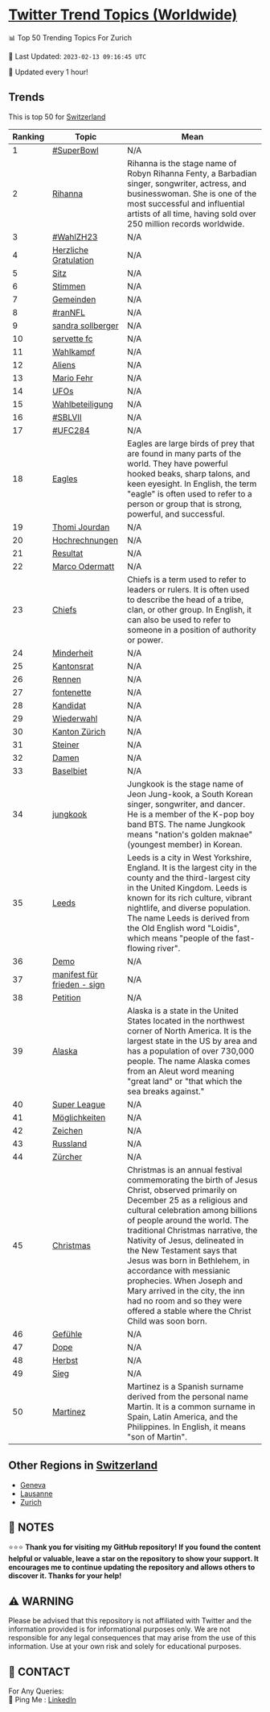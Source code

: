 [Twitter Trend Topics (Worldwide)](https://github.com/ErcinDedeoglu/Twitter-Trend-Topics)
==========


📊 Top 50 Trending Topics For Zurich

📆 Last Updated: `2023-02-13 09:16:45 UTC`

🔧 Updated every 1 hour!


## Trends

This is top 50 for [Switzerland](</Switzerland>)

| Ranking | Topic | Mean |
| ------- | ------------ | ------------ |
| 1 | [#SuperBowl](http://twitter.com/search?q=%23SuperBowl) | N/A |
| 2 | [Rihanna](http://twitter.com/search?q=Rihanna) | Rihanna is the stage name of Robyn Rihanna Fenty, a Barbadian singer, songwriter, actress, and businesswoman. She is one of the most successful and influential artists of all time, having sold over 250 million records worldwide. |
| 3 | [#WahlZH23](http://twitter.com/search?q=%23WahlZH23) | N/A |
| 4 | [Herzliche Gratulation](http://twitter.com/search?q=Herzliche+Gratulation) | N/A |
| 5 | [Sitz](http://twitter.com/search?q=Sitz) | N/A |
| 6 | [Stimmen](http://twitter.com/search?q=Stimmen) | N/A |
| 7 | [Gemeinden](http://twitter.com/search?q=Gemeinden) | N/A |
| 8 | [#ranNFL](http://twitter.com/search?q=%23ranNFL) | N/A |
| 9 | [sandra sollberger](http://twitter.com/search?q=sandra+sollberger) | N/A |
| 10 | [servette fc](http://twitter.com/search?q=servette+fc) | N/A |
| 11 | [Wahlkampf](http://twitter.com/search?q=Wahlkampf) | N/A |
| 12 | [Aliens](http://twitter.com/search?q=Aliens) | N/A |
| 13 | [Mario Fehr](http://twitter.com/search?q=Mario+Fehr) | N/A |
| 14 | [UFOs](http://twitter.com/search?q=UFOs) | N/A |
| 15 | [Wahlbeteiligung](http://twitter.com/search?q=Wahlbeteiligung) | N/A |
| 16 | [#SBLVII](http://twitter.com/search?q=%23SBLVII) | N/A |
| 17 | [#UFC284](http://twitter.com/search?q=%23UFC284) | N/A |
| 18 | [Eagles](http://twitter.com/search?q=Eagles) | Eagles are large birds of prey that are found in many parts of the world. They have powerful hooked beaks, sharp talons, and keen eyesight. In English, the term "eagle" is often used to refer to a person or group that is strong, powerful, and successful. |
| 19 | [Thomi Jourdan](http://twitter.com/search?q=Thomi+Jourdan) | N/A |
| 20 | [Hochrechnungen](http://twitter.com/search?q=Hochrechnungen) | N/A |
| 21 | [Resultat](http://twitter.com/search?q=Resultat) | N/A |
| 22 | [Marco Odermatt](http://twitter.com/search?q=Marco+Odermatt) | N/A |
| 23 | [Chiefs](http://twitter.com/search?q=Chiefs) | Chiefs is a term used to refer to leaders or rulers. It is often used to describe the head of a tribe, clan, or other group. In English, it can also be used to refer to someone in a position of authority or power. |
| 24 | [Minderheit](http://twitter.com/search?q=Minderheit) | N/A |
| 25 | [Kantonsrat](http://twitter.com/search?q=Kantonsrat) | N/A |
| 26 | [Rennen](http://twitter.com/search?q=Rennen) | N/A |
| 27 | [fontenette](http://twitter.com/search?q=fontenette) | N/A |
| 28 | [Kandidat](http://twitter.com/search?q=Kandidat) | N/A |
| 29 | [Wiederwahl](http://twitter.com/search?q=Wiederwahl) | N/A |
| 30 | [Kanton Zürich](http://twitter.com/search?q=Kanton+Z%c3%bcrich) | N/A |
| 31 | [Steiner](http://twitter.com/search?q=Steiner) | N/A |
| 32 | [Damen](http://twitter.com/search?q=Damen) | N/A |
| 33 | [Baselbiet](http://twitter.com/search?q=Baselbiet) | N/A |
| 34 | [jungkook](http://twitter.com/search?q=jungkook) | Jungkook is the stage name of Jeon Jung-kook, a South Korean singer, songwriter, and dancer. He is a member of the K-pop boy band BTS. The name Jungkook means "nation's golden maknae" (youngest member) in Korean. |
| 35 | [Leeds](http://twitter.com/search?q=Leeds) | Leeds is a city in West Yorkshire, England. It is the largest city in the county and the third-largest city in the United Kingdom. Leeds is known for its rich culture, vibrant nightlife, and diverse population. The name Leeds is derived from the Old English word "Loidis", which means "people of the fast-flowing river". |
| 36 | [Demo](http://twitter.com/search?q=Demo) | N/A |
| 37 | [manifest für frieden - sign](http://twitter.com/search?q=manifest+f%c3%bcr+frieden+-+sign) | N/A |
| 38 | [Petition](http://twitter.com/search?q=Petition) | N/A |
| 39 | [Alaska](http://twitter.com/search?q=Alaska) | Alaska is a state in the United States located in the northwest corner of North America. It is the largest state in the US by area and has a population of over 730,000 people. The name Alaska comes from an Aleut word meaning "great land" or "that which the sea breaks against." |
| 40 | [Super League](http://twitter.com/search?q=Super+League) | N/A |
| 41 | [Möglichkeiten](http://twitter.com/search?q=M%c3%b6glichkeiten) | N/A |
| 42 | [Zeichen](http://twitter.com/search?q=Zeichen) | N/A |
| 43 | [Russland](http://twitter.com/search?q=Russland) | N/A |
| 44 | [Zürcher](http://twitter.com/search?q=Z%c3%bcrcher) | N/A |
| 45 | [Christmas](http://twitter.com/search?q=Christmas) | Christmas is an annual festival commemorating the birth of Jesus Christ, observed primarily on December 25 as a religious and cultural celebration among billions of people around the world. The traditional Christmas narrative, the Nativity of Jesus, delineated in the New Testament says that Jesus was born in Bethlehem, in accordance with messianic prophecies. When Joseph and Mary arrived in the city, the inn had no room and so they were offered a stable where the Christ Child was soon born. |
| 46 | [Gefühle](http://twitter.com/search?q=Gef%c3%bchle) | N/A |
| 47 | [Dope](http://twitter.com/search?q=Dope) | N/A |
| 48 | [Herbst](http://twitter.com/search?q=Herbst) | N/A |
| 49 | [Sieg](http://twitter.com/search?q=Sieg) | N/A |
| 50 | [Martinez](http://twitter.com/search?q=Martinez) | Martinez is a Spanish surname derived from the personal name Martin. It is a common surname in Spain, Latin America, and the Philippines. In English, it means "son of Martin". |



## Other Regions in [Switzerland](</Switzerland>)

* [Geneva](</Switzerland/Geneva.md>)
* [Lausanne](</Switzerland/Lausanne.md>)
* [Zurich](</Switzerland/Zurich.md>)



## 📝 NOTES

⭐⭐⭐ **Thank you for visiting my GitHub repository! If you found the content helpful or valuable, leave a star on the repository to show your support. It encourages me to continue updating the repository and allows others to discover it. Thanks for your help!**


## ⚠️ WARNING

Please be advised that this repository is not affiliated with Twitter and the information provided is for informational purposes only. We are not responsible for any legal consequences that may arise from the use of this information. Use at your own risk and solely for educational purposes.


## 📨 CONTACT

 For Any Queries:  
            🏓 Ping Me : [LinkedIn](https://www.linkedin.com/in/ercindedeoglu/)
